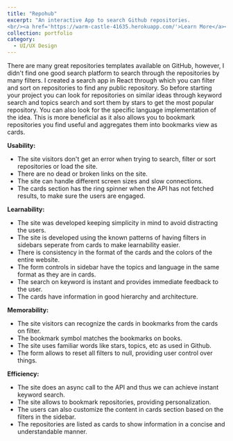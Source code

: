 ```yaml
---
title: "Repohub"
excerpt: "An interactive App to search Github repositories.
<br/><a href='https://warm-castle-41635.herokuapp.com/'>Learn More</a><br/><img src='/images/repohub.png' width='450'>"
collection: portfolio
category:
  - UI/UX Design
---
```


<p>
        There are many great repositories templates available on GitHub, however, 
        I didn't find one good search platform to search through the repositories by many filters. 
        I created a search app in React through which you can filter and sort on repositories to find any public repository.
        So before starting your project you can look for repositories on similar ideas through keyword search and topics search
        and sort them by stars to get the most popular repository. You can also look for the specific language implementation of 
        the idea. This is more beneficial as it 
        also allows you to bookmark repositories you find useful and aggregates them into bookmarks view as cards.

</p>

<span><b>Usability:</b></span>
<ul>
  <li>
  The site visitors don't get an error when trying to search, filter or sort repositories or load the site.
  </li>
  <li>
  There are no dead or broken links on the site.
  </li>
  <li>
  The site can handle different screen sizes and slow connections.
  </li>
  <li>
  The cards section has the ring spinner when the API has not fetched results, to make sure the 
  users are engaged.
  </li>
</ul>
<span><b>Learnability:</b></span>
<ul>
  <li>
  The site was developed keeping simplicity in mind to avoid distracting the users.
  </li>
  <li>
  The site is developed using the known patterns of having filters in sidebars seperate from 
  cards to make learnability easier.
  </li>
  <li>
  There is consistency in the format of the cards and the colors of the entire website.
  </li>
  <li>
  The form controls in sidebar have the topics and language in the same format as they are in cards.
  </li>
  <li>
  The search on keyword is instant and provides immediate feedback to the user.
  </li>
  <li>
  The cards have information in good hierarchy and architecture.
  </li>
</ul>

<span><b>Memorability:</b></span>
<ul>
  <li>
  The site visitors can recognize the cards in bookmarks from the cards on filter.
  </li>
  <li>
  The bookmark symbol matches the bookmarks on books.
  </li>
  <li>
  The site uses familiar words like stars, topics, etc as used in Github.
  </li>
  <li>
  The form allows to reset all filters to null, providing user control over things.
  </li>
</ul>
<span><b>Efficiency:</b></span>
<ul>
  <li>
  The site does an async call to the API and thus we can achieve instant keyword search.
  </li>
  <li>
  The site allows to bookmark repositories, providing personalization.
  </li>
  <li>
  The users can also customize the content in cards section based on the filters in the sidebar.
  </li>
  <li>
  The repositories are listed as cards to show information in a concise and understandable manner.
  </li>
</ul>
